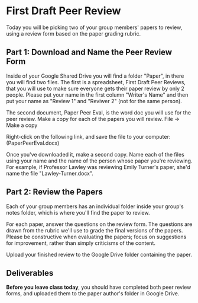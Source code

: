 # First Draft Peer Review

Today you will be picking two of your group members' papers to review, using a review form based on the paper grading rubric.

## Part 1: Download and Name the Peer Review Form

Inside of your Google Shared Drive you will find a folder "Paper", in there you will find two files. The first is a spreadsheet, First Draft Peer Reviews, that you will use to make sure everyone gets their paper review by only 2 people. Please put your name in the first column "Writer's Name" and then put your name as "Review 1" and "Reviwer 2" (not for the same person).

The second document, Paper Peer Eval, is the word doc you will use for the peer review. Make a copy for each of the papers you will review. File -> Make a copy

Right-click on the following link, and save the file to your computer: (PaperPeerEval.docx)

Once you've downloaded it, make a second copy. Name each of the files using your name and the name of the person whose paper you're reviewing. For example, if Professor Lawley was reviewing Emily Turner's paper, she'd name the file "Lawley-Turner.docx".

## Part 2: Review the Papers

Each of your group members has an individual folder inside your group's notes folder, which is where you'll find the paper to review.

For each paper, answer the questions on the review form. The questions are drawn from the rubric we'll use to grade the final versions of the papers. Please be constructive when evaluating the papers; focus on suggestions for improvement, rather than simply criticisms of the content.

Upload your finished review to the Google Drive folder containing the paper.

## Deliverables

**Before you leave class today**, you should have completed both peer review forms, and uploaded them to the paper author's folder in Google Drive.
